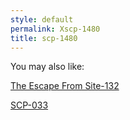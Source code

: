```yaml
---
style: default
permalink: Xscp-1480
title: scp-1480
---
```

You may also like:

[The Escape From Site-132](http://scp-wiki.net/the-escape-from-site-132)

[SCP-033](http://scp-wiki.net/scp-033)
